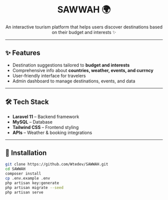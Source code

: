 <p align="center">
  <a href="https://github.com/Wtedev/SAWWAH" target="_blank">
  </a>
</p>

<h1 align="center">SAWWAH 🌍</h1>

<p align="center">
  An interactive tourism platform that helps users discover destinations based on their budget and interests ✨
</p>

---

## ✨ Features
- Destination suggestions tailored to **budget and interests**  
- Comprehensive info about **countries, weather, events, and currncy**  
- User-friendly interface for travelers  
- Admin dashboard to manage destinations, events, and data

---

## 🛠️ Tech Stack
- **Laravel 11** – Backend framework  
- **MySQL** – Database  
- **Tailwind CSS** – Frontend styling  
- **APIs** – Weather & booking integrations  

---

## 🚀 Installation
```bash
git clone https://github.com/Wtedev/SAWWAH.git
cd SAWWAH
composer install
cp .env.example .env
php artisan key:generate
php artisan migrate --seed
php artisan serve
